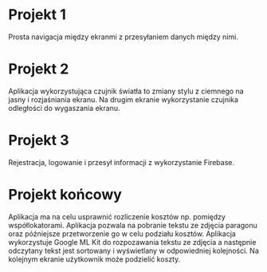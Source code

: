 # Projekt 1 
Prosta navigacja między ekranmi z przesyłaniem danych między nimi.
# Projekt 2
Aplikacja wykorzystująca czujnik światła to zmiany stylu z ciemnego na jasny i rozjaśniania ekranu. Na drugim ekranie wykorzystanie czujnika odległości do wygaszania ekranu.
# Projekt 3
Rejestracja, logowanie i przesył informacji z wykorzystanie Firebase.
# Projekt końcowy
Aplikacja ma na celu usprawnić rozliczenie kosztów np. pomiędzy współlokatorami. Aplikacja pozwala na pobranie tekstu ze zdjęcia paragonu oraz późniejsze przetworzenie go w celu podziału kosztów.
Aplikacja wykorzystuje Google ML Kit do rozpozawania tekstu ze zdjęcia a następnie odczytany tekst jest sortowany i wyświetlany w odpowiedniej kolejności. Na kolejnym ekranie użytkownik może podzielić koszty.
